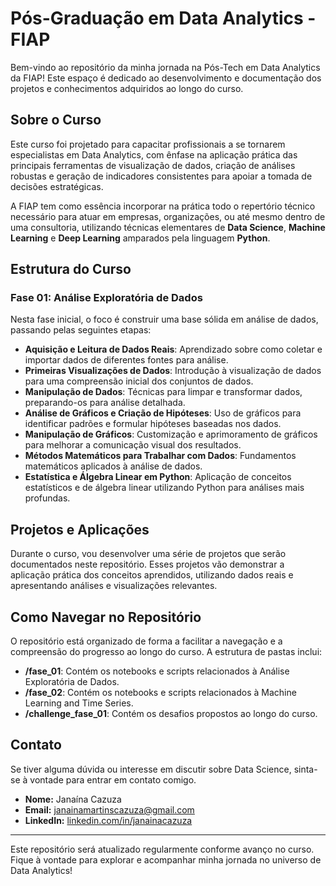 # Pós-Graduação em Data Analytics - FIAP

Bem-vindo ao repositório da minha jornada na Pós-Tech em Data Analytics da FIAP! Este espaço é dedicado ao desenvolvimento e documentação dos projetos e conhecimentos adquiridos ao longo do curso.

## Sobre o Curso

Este curso foi projetado para capacitar profissionais a se tornarem especialistas em Data Analytics, com ênfase na aplicação prática das principais ferramentas de visualização de dados, criação de análises robustas e geração de indicadores consistentes para apoiar a tomada de decisões estratégicas.

A FIAP tem como essência incorporar na prática todo o repertório técnico necessário para atuar em empresas, organizações, ou até mesmo dentro de uma consultoria, utilizando técnicas elementares de **Data Science**, **Machine Learning** e **Deep Learning** amparados pela linguagem **Python**.

## Estrutura do Curso

### Fase 01: Análise Exploratória de Dados

Nesta fase inicial, o foco é construir uma base sólida em análise de dados, passando pelas seguintes etapas:

- **Aquisição e Leitura de Dados Reais**: Aprendizado sobre como coletar e importar dados de diferentes fontes para análise.
- **Primeiras Visualizações de Dados**: Introdução à visualização de dados para uma compreensão inicial dos conjuntos de dados.
- **Manipulação de Dados**: Técnicas para limpar e transformar dados, preparando-os para análise detalhada.
- **Análise de Gráficos e Criação de Hipóteses**: Uso de gráficos para identificar padrões e formular hipóteses baseadas nos dados.
- **Manipulação de Gráficos**: Customização e aprimoramento de gráficos para melhorar a comunicação visual dos resultados.
- **Métodos Matemáticos para Trabalhar com Dados**: Fundamentos matemáticos aplicados à análise de dados.
- **Estatística e Álgebra Linear em Python**: Aplicação de conceitos estatísticos e de álgebra linear utilizando Python para análises mais profundas.

## Projetos e Aplicações

Durante o curso, vou desenvolver uma série de projetos que serão documentados neste repositório. Esses projetos vão demonstrar a aplicação prática dos conceitos aprendidos, utilizando dados reais e apresentando análises e visualizações relevantes.

## Como Navegar no Repositório

O repositório está organizado de forma a facilitar a navegação e a compreensão do progresso ao longo do curso. A estrutura de pastas inclui:

- **/fase_01**: Contém os notebooks e scripts relacionados à Análise Exploratória de Dados.
- **/fase_02**: Contém os notebooks e scripts relacionados à Machine Learning and Time Series.
- **/challenge_fase_01**: Contém os desafios propostos ao longo do curso.

## Contato

Se tiver alguma dúvida ou interesse em discutir sobre Data Science, sinta-se à vontade para entrar em contato comigo.

- **Nome:** Janaína Cazuza
- **Email:** janainamartinscazuza@gmail.com
- **LinkedIn:** [linkedin.com/in/janainacazuza](https://www.linkedin.com/in/janainacazuza/)

---

Este repositório será atualizado regularmente conforme avanço no curso. Fique à vontade para explorar e acompanhar minha jornada no universo de Data Analytics!
